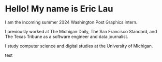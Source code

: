 # Hello! My name is Eric Lau

I am the incoming summer 2024 Washington Post Graphics intern.

I previously worked at The Michigan Daily, The San Francisco Standard, and The Texas Tribune as a software engineer and data journalist.

I study computer science and digital studies at the University of Michigan.

test